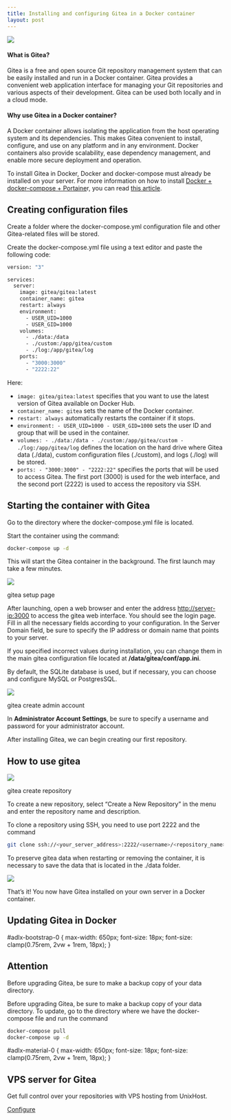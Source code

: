 ```yaml
---
title: Installing and configuring Gitea in a Docker container
layout: post
---
```


![](https://blog.unixhost.pro/wp-content/uploads/2023/03/gitea-930x620.png)

#### What is Gitea?

Gitea is a free and open source Git repository management system that can be easily installed and run in a Docker container. Gitea provides a convenient web application interface for managing your Git repositories and various aspects of their development. Gitea can be used both locally and in a cloud mode.

#### Why use Gitea in a Docker container?

A Docker container allows isolating the application from the host operating system and its dependencies. This makes Gitea convenient to install, configure, and use on any platform and in any environment. Docker containers also provide scalability, ease dependency management, and enable more secure deployment and operation.

To install Gitea in Docker, Docker and docker-compose must already be installed on your server. For more information on how to install [Docker + docker-compose + Portaine](https://blog.unixhost.pro/2022/09/how-to-install-docker-docker-compose-portainer/)r, you can read [this article](https://blog.unixhost.pro/2022/09/how-to-install-docker-docker-compose-portainer/).

## Creating configuration files

Create a folder where the docker-compose.yml configuration file and other Gitea-related files will be stored.

Create the docker-compose.yml file using a text editor and paste the following code:

```bash
version: "3"

services:
  server:
    image: gitea/gitea:latest
    container_name: gitea
    restart: always
    environment:
      - USER_UID=1000
      - USER_GID=1000
    volumes:
      - ./data:/data
      - ./custom:/app/gitea/custom
      - ./log:/app/gitea/log
    ports:
      - "3000:3000"
      - "2222:22"
```

Here:

- `image: gitea/gitea:latest` specifies that you want to use the latest version of Gitea available on Docker Hub.
- `container_name: gitea` sets the name of the Docker container.
- `restart: always` automatically restarts the container if it stops.
- `environment: - USER_UID=1000 - USER_GID=1000` sets the user ID and group that will be used in the container.
- `volumes: - ./data:/data - ./custom:/app/gitea/custom - ./log:/app/gitea/log` defines the location on the hard drive where Gitea data (./data), custom configuration files (./custom), and logs (./log) will be stored.
- `ports: - "3000:3000" - "2222:22"` specifies the ports that will be used to access Gitea. The first port (3000) is used for the web interface, and the second port (2222) is used to access the repository via SSH.

## Starting the container with Gitea

Go to the directory where the docker-compose.yml file is located.

Start the container using the command:

```bash
docker-compose up -d
```

This will start the Gitea container in the background. The first launch may take a few minutes.

![](https://blog.unixhost.pro/wp-content/uploads/2023/03/image-1024x655.png)

gitea setup page

After launching, open a web browser and enter the address [http://server-ip:3000](http://server-ip:3000/) to access the gitea web interface. You should see the login page. Fill in all the necessary fields according to your configuration. In the Server Domain field, be sure to specify the IP address or domain name that points to your server.

If you specified incorrect values during installation, you can change them in the main gitea configuration file located at **/data/gitea/conf/app.ini**.

By default, the SQLite database is used, but if necessary, you can choose and configure MySQL or PostgresSQL.

![](https://blog.unixhost.pro/wp-content/uploads/2023/03/image-1-1024x233.png)

gitea create admin account

In **Administrator Account Settings**, be sure to specify a username and password for your administrator account.

After installing Gitea, we can begin creating our first repository.

## How to use gitea

![](https://blog.unixhost.pro/wp-content/uploads/2023/03/image-2.png)

gitea create repository

To create a new repository, select “Create a New Repository” in the menu and enter the repository name and description.

To clone a repository using SSH, you need to use port 2222 and the command

```bash
git clone ssh://<your_server_address>:2222/<username>/<repository_name>.git.
```

To preserve gitea data when restarting or removing the container, it is necessary to save the data that is located in the ./data folder.

![](https://blog.unixhost.pro/wp-content/uploads/2023/03/image-3-1024x637.png)

That’s it! You now have Gitea installed on your own server in a Docker container.

## Updating Gitea in Docker

  #adlx-bootstrap-0 { max-width: 650px; font-size: 18px; font-size: clamp(0.75rem, 2vw + 1rem, 18px); } 

## Attention

Before upgrading Gitea, be sure to make a backup copy of your data directory.

Before upgrading Gitea, be sure to make a backup copy of your data directory. To update, go to the directory where we have the docker-compose file and run the command

```bash
docker-compose pull
docker-compose up -d
```

  #adlx-material-0 { max-width: 650px; font-size: 18px; font-size: clamp(0.75rem, 2vw + 1rem, 18px); } 

## VPS server for Gitea

Get full control over your repositories with VPS hosting from UnixHost.

[Configure](https://unixhost.pro/virtual_servers?utm_source=blog&utm_medium=post&utm_campaign=alertbox&utm_term=vps)
